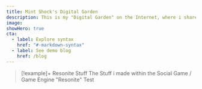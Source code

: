 ```yaml
---
title: Mint Shock's Digital Garden
description: This is my "Digital Garden" on the Internet, where i share the stuff i make.
image: 
showHero: true
cta:
  - label: Explore syntax
    href: "#-markdown-syntax"
  - label: See demo blog
    href: /blog
---
```



> [!example]+ Resonite Stuff 
> The Stuff i made within the Social Game / Game Engine "Resonite" 
Test
